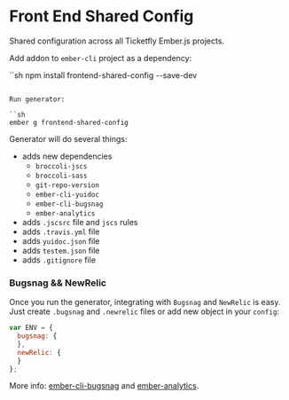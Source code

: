 # Front End Shared Config

Shared configuration across all Ticketfly Ember.js projects.

Add addon to `ember-cli` project as a dependency:

``sh
npm install frontend-shared-config --save-dev
```

Run generator:

``sh
ember g frontend-shared-config
```

Generator will do several things:

+ adds new dependencies
  + `broccoli-jscs`
  + `broccoli-sass`
  + `git-repo-version`
  + `ember-cli-yuidoc`
  + `ember-cli-bugsnag`
  + `ember-analytics`
+ adds `.jscsrc` file and `jscs` rules
+ adds `.travis.yml` file
+ adds `yuidoc.json` file
+ adds `testem.json` file
+ adds `.gitignore` file

### Bugsnag && NewRelic

Once you run the generator, integrating with `Bugsnag` and `NewRelic` is easy.
Just create `.bugsnag` and `.newrelic` files or add new object in your `config`:

```javascript
var ENV = {
  bugsnag: {
  },
  newRelic: {
  }
};
```

More info: [ember-cli-bugsnag](https://github.com/twokul/ember-cli-bugsnag) and [ember-analytics](https://github.com/twokul/ember-analytics).
